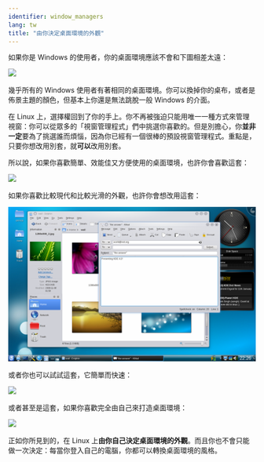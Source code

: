 ```yaml
---
identifier: window_managers
lang: tw
title: "由你決定桌面環境的外觀"
---
```


如果你是 Windows 的使用者，你的桌面環境應該不會和下圖相差太遠：

<img src="/img/windows_vista.jpg" />

幾乎所有的 Windows 使用者有著相同的桌面環境。你可以換掉你的桌布，或者是佈景主題的顏色，但基本上你還是無法跳脫一般 Windows 的介面。

在 Linux 上，選擇權回到了你的手上。你不再被強迫只能用唯一一種方式來管理視窗：你可以從眾多的「視窗管理程式」們中挑選你喜歡的。但是別擔心，你<b>並非一定</b>要為了挑選誰而煩惱，因為你已經有一個很棒的預設視窗管理程式。重點是，只要你想改用別套，就<b>可以</b>改用別套。

所以說，如果你喜歡簡單、效能佳又方便使用的桌面環境，也許你會喜歡這套：

<img src="/img/ubuntu.jpg"/>

如果你喜歡比較現代和比較光滑的外觀，也許你會想改用這套：

<img src="/img/kde.png" />

或者你也可以試試這套，它簡單而快速：

<img src="/img/xfce.jpg" />

或者甚至是這套，如果你喜歡完全由自己來打造桌面環境：

<img src="/img/wm.jpg" />

正如你所見到的，在 Linux 上<b>由你自己決定桌面環境的外觀</b>。而且你也不會只能做一次決定：每當你登入自己的電腦，你都可以轉換桌面環境的風格。




